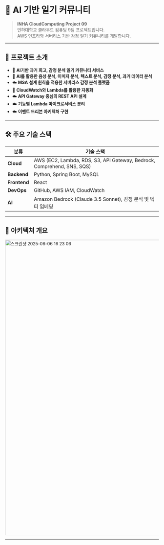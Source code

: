 # 🧠 AI 기반 일기 커뮤니티

> **INHA CloudComputing Project 09**  
> 인하대학교 클라우드 컴퓨팅 9팀 프로젝트입니다.  
> AWS 인프라와 서버리스 기반 감정 일기 커뮤니티를 개발합니다.
---

## 📌 프로젝트 소개

- 🧾 **AI기반 과거 회고, 감정 분석 일기 커뮤니티 서비스**
- 🤝 **AI를 활용한 음성 분석, 이미지 분석, 텍스트 분석, 감정 분석, 과거 데이터 분석**
- ☁️ **MSA 설계 원칙을 적용한 서버리스 감정 분석 플랫폼**
- 🔁 **CloudWatch와 Lambda를 활용한 자동화**
- ☁️ **API Gateway 중심의 REST API 설계**
- ☁️ **기능별 Lambda 마이크로서비스 분리**
- ☁️ **이벤트 드리븐 아키텍처 구현**
---

## 🛠️ 주요 기술 스택

| 분류       | 기술 스택                                                                 |
|------------|--------------------------------------------------------------------------|
| **Cloud**  | AWS (EC2, Lambda, RDS, S3, API Gateway, Bedrock, Comprehend, SNS, SQS)   |
| **Backend**| Python, Spring Boot, MySQL                                              |
| **Frontend**| React                                                                   |
| **DevOps** | GitHub, AWS IAM, CloudWatch                                             |
| **AI**     | Amazon Bedrock (Claude 3.5 Sonnet), 감정 분석 및 벡터 임베딩           |

---

## 🧩 아키텍처 개요

<img width="965" alt="스크린샷 2025-06-06 16 23 06" src="https://github.com/user-attachments/assets/180b019a-4ae4-4eb0-8ab2-52fb6afcada7" />



---

